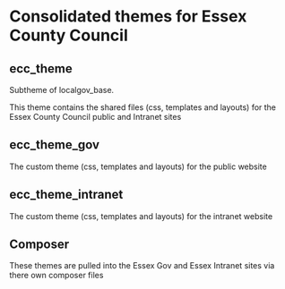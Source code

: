 # Consolidated themes for Essex County Council

## ecc_theme

Subtheme of localgov_base.

This theme contains the shared files (css, templates and layouts) for the Essex County Council public and Intranet sites

## ecc_theme_gov

The custom theme (css, templates and layouts) for the public website

## ecc_theme_intranet

The custom theme (css, templates and layouts) for the intranet website

## Composer

These themes are pulled into the Essex Gov and Essex Intranet sites via there own composer files
